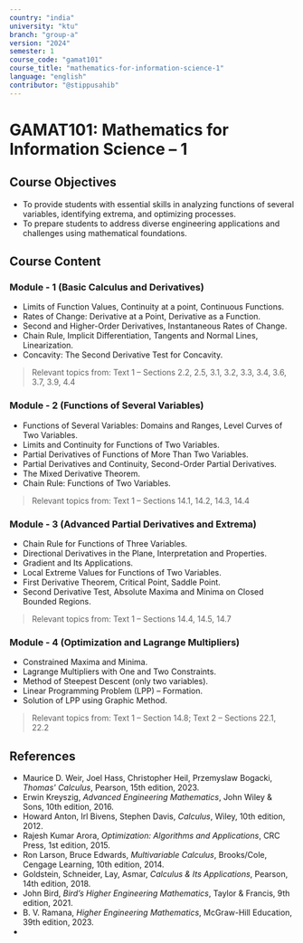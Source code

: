 ```yaml
---
country: "india"
university: "ktu"
branch: "group-a"
version: "2024"
semester: 1
course_code: "gamat101"
course_title: "mathematics-for-information-science-1"
language: "english"
contributor: "@stippusahib"
---
```


# GAMAT101: Mathematics for Information Science – 1

## Course Objectives
* To provide students with essential skills in analyzing functions of several variables, identifying extrema, and optimizing processes.
* To prepare students to address diverse engineering applications and challenges using mathematical foundations.

## Course Content

### Module - 1 (Basic Calculus and Derivatives)
* Limits of Function Values, Continuity at a point, Continuous Functions.
* Rates of Change: Derivative at a Point, Derivative as a Function.
* Second and Higher-Order Derivatives, Instantaneous Rates of Change.
* Chain Rule, Implicit Differentiation, Tangents and Normal Lines, Linearization.
* Concavity: The Second Derivative Test for Concavity.

> Relevant topics from: Text 1 – Sections 2.2, 2.5, 3.1, 3.2, 3.3, 3.4, 3.6, 3.7, 3.9, 4.4

### Module - 2 (Functions of Several Variables)
* Functions of Several Variables: Domains and Ranges, Level Curves of Two Variables.
* Limits and Continuity for Functions of Two Variables.
* Partial Derivatives of Functions of More Than Two Variables.
* Partial Derivatives and Continuity, Second-Order Partial Derivatives.
* The Mixed Derivative Theorem.
* Chain Rule: Functions of Two Variables.

> Relevant topics from: Text 1 – Sections 14.1, 14.2, 14.3, 14.4

### Module - 3 (Advanced Partial Derivatives and Extrema)
* Chain Rule for Functions of Three Variables.
* Directional Derivatives in the Plane, Interpretation and Properties.
* Gradient and Its Applications.
* Local Extreme Values for Functions of Two Variables.
* First Derivative Theorem, Critical Point, Saddle Point.
* Second Derivative Test, Absolute Maxima and Minima on Closed Bounded Regions.

> Relevant topics from: Text 1 – Sections 14.4, 14.5, 14.7

### Module - 4 (Optimization and Lagrange Multipliers)
* Constrained Maxima and Minima.
* Lagrange Multipliers with One and Two Constraints.
* Method of Steepest Descent (only two variables).
* Linear Programming Problem (LPP) – Formation.
* Solution of LPP using Graphic Method.

> Relevant topics from: Text 1 – Section 14.8; Text 2 – Sections 22.1, 22.2

## References
* Maurice D. Weir, Joel Hass, Christopher Heil, Przemyslaw Bogacki, *Thomas' Calculus*, Pearson, 15th edition, 2023.  
* Erwin Kreyszig, *Advanced Engineering Mathematics*, John Wiley & Sons, 10th edition, 2016.  
* Howard Anton, Irl Bivens, Stephen Davis, *Calculus*, Wiley, 10th edition, 2012.  
* Rajesh Kumar Arora, *Optimization: Algorithms and Applications*, CRC Press, 1st edition, 2015.  
* Ron Larson, Bruce Edwards, *Multivariable Calculus*, Brooks/Cole, Cengage Learning, 10th edition, 2014.  
* Goldstein, Schneider, Lay, Asmar, *Calculus & Its Applications*, Pearson, 14th edition, 2018.  
* John Bird, *Bird’s Higher Engineering Mathematics*, Taylor & Francis, 9th edition, 2021.  
* B. V. Ramana, *Higher Engineering Mathematics*, McGraw-Hill Education, 39th edition, 2023.  
*
